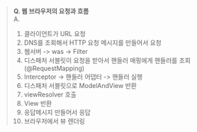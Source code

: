 > **Q. 웹 브라우저의 요청과 흐름**   
> A.      
> 1. 클라이언트가 URL 요청
> 2. DNS를 조회해서 HTTP 요청 메시지를 만들어서 요청
> 3. 웹서버 -> was -> Filter
> 4. 디스패처 서블릿이 요청을 받아서 핸들러 매핑에게 핸들러를 조회(@RequestMapping)
> 5. Interceptor -> 핸들러 어댑터 -> 핸들러 실행
> 6. 디스패처 서블릿으로 ModelAndView 반환
> 7. viewResolver 호출
> 8. View 반환
> 9. 응답메시지 만들어서 응답
> 10. 브라우저에서 뷰 렌더링